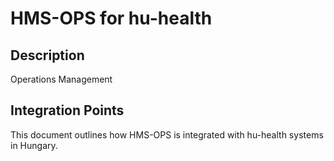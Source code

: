# HMS-OPS for hu-health

## Description

Operations Management

## Integration Points

This document outlines how HMS-OPS is integrated with hu-health systems in Hungary.
